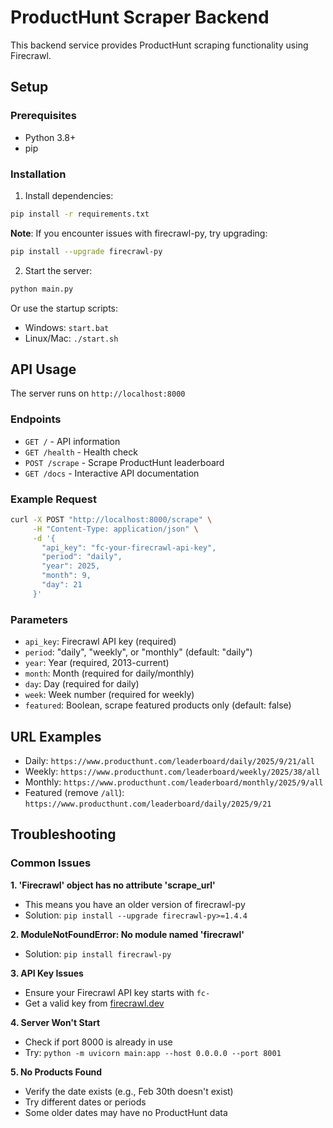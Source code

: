 # ProductHunt Scraper Backend

This backend service provides ProductHunt scraping functionality using Firecrawl.

## Setup

### Prerequisites
- Python 3.8+
- pip

### Installation

1. Install dependencies:
```bash
pip install -r requirements.txt
```

**Note**: If you encounter issues with firecrawl-py, try upgrading:
```bash
pip install --upgrade firecrawl-py
```

2. Start the server:
```bash
python main.py
```

Or use the startup scripts:
- Windows: `start.bat`
- Linux/Mac: `./start.sh`

## API Usage

The server runs on `http://localhost:8000`

### Endpoints

- `GET /` - API information
- `GET /health` - Health check
- `POST /scrape` - Scrape ProductHunt leaderboard
- `GET /docs` - Interactive API documentation

### Example Request

```bash
curl -X POST "http://localhost:8000/scrape" \
     -H "Content-Type: application/json" \
     -d '{
       "api_key": "fc-your-firecrawl-api-key",
       "period": "daily",
       "year": 2025,
       "month": 9,
       "day": 21
     }'
```

### Parameters

- `api_key`: Firecrawl API key (required)
- `period`: "daily", "weekly", or "monthly" (default: "daily")
- `year`: Year (required, 2013-current)
- `month`: Month (required for daily/monthly)
- `day`: Day (required for daily)
- `week`: Week number (required for weekly)
- `featured`: Boolean, scrape featured products only (default: false)

## URL Examples

- Daily: `https://www.producthunt.com/leaderboard/daily/2025/9/21/all`
- Weekly: `https://www.producthunt.com/leaderboard/weekly/2025/38/all`
- Monthly: `https://www.producthunt.com/leaderboard/monthly/2025/9/all`
- Featured (remove `/all`): `https://www.producthunt.com/leaderboard/daily/2025/9/21`

## Troubleshooting

### Common Issues

**1. 'Firecrawl' object has no attribute 'scrape_url'**
- This means you have an older version of firecrawl-py
- Solution: `pip install --upgrade firecrawl-py>=1.4.4`

**2. ModuleNotFoundError: No module named 'firecrawl'**
- Solution: `pip install firecrawl-py`

**3. API Key Issues**
- Ensure your Firecrawl API key starts with `fc-`
- Get a valid key from [firecrawl.dev](https://www.firecrawl.dev)

**4. Server Won't Start**
- Check if port 8000 is already in use
- Try: `python -m uvicorn main:app --host 0.0.0.0 --port 8001`

**5. No Products Found**
- Verify the date exists (e.g., Feb 30th doesn't exist)
- Try different dates or periods
- Some older dates may have no ProductHunt data

